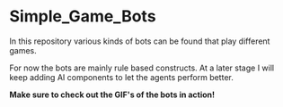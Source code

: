 # Simple_Game_Bots
In this repository various kinds of bots can be found that play different games.

For now the bots are mainly rule based constructs. 
At a later stage I will keep adding AI components to let the agents perform better.


__Make sure to check out the GIF's of the bots in action!__
